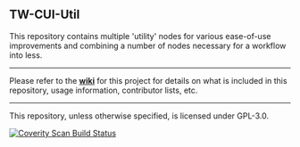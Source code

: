 ## TW-CUI-Util
This repository contains multiple 'utility' nodes for various ease-of-use improvements and combining a number of nodes necessary for a workflow into less.

---

Please refer to the [**wiki**](https://github.com/TW-CUI/TW-CUI-Util/wiki) for this project for details on what is included in this repository, usage information, 
contributor lists, etc.

---

This repository, unless otherwise specified, is licensed under GPL-3.0.

<a href="https://scan.coverity.com/projects/tw-cui-tw-cui-util">
  <img alt="Coverity Scan Build Status"
       src="https://scan.coverity.com/projects/30352/badge.svg"/>
</a>
